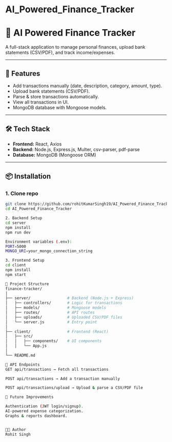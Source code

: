 # AI_Powered_Finance_Tracker

# 🏦 AI Powered Finance Tracker

A full-stack application to manage personal finances, upload bank statements (CSV/PDF), and track income/expenses.

---

## 🚀 Features
- Add transactions manually (date, description, category, amount, type).
- Upload bank statements (CSV/PDF).
- Parse & store transactions automatically.
- View all transactions in UI.
- MongoDB database with Mongoose models.

---

## 🛠 Tech Stack
- **Frontend:** React, Axios
- **Backend:** Node.js, Express.js, Multer, csv-parser, pdf-parse
- **Database:** MongoDB (Mongoose ORM)

---

## 📦 Installation

### 1. Clone repo
```bash
git clone https://github.com/rohitKumarSingh19/AI_Powered_Finance_Tracker.git
cd AI_Powered_Finance_Tracker

2. Backend Setup
cd server
npm install
npm run dev

Environment variables (.env):
PORT=5000
MONGO_URI=your_mongo_connection_string

3. Frontend Setup
cd client
npm install
npm start

📂 Project Structure
finance-tracker/
│
├── server/                # Backend (Node.js + Express)
│   ├── controllers/       # Logic for transactions
│   ├── models/            # Mongoose models
│   ├── routes/            # API routes
│   ├── uploads/           # Uploaded CSV/PDF files
│   └── server.js          # Entry point
│
├── client/                # Frontend (React)
│   ├── src/
│   │   ├── components/    # UI components
│   │   └── App.js
│
└── README.md

🧪 API Endpoints
GET api/transactions → Fetch all transactions

POST api/transactions → Add a transaction manually

POST api/transactions/upload → Upload & parse a CSV/PDF file

📌 Future Improvements

Authentication (JWT login/signup).
AI-powered expense categorization.
Graphs & reports dashboard.


👨‍💻 Author
Rohit Singh

